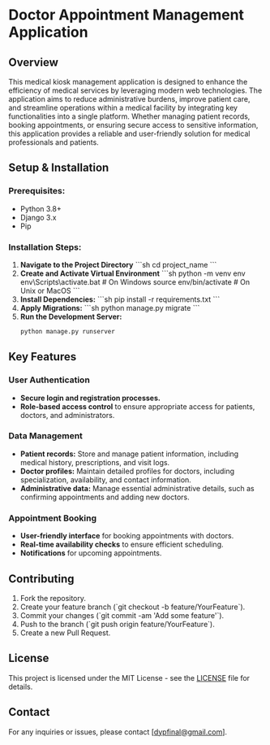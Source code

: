 
# Doctor Appointment Management Application

## Overview

This medical kiosk management application is designed to enhance the efficiency of medical services by leveraging modern web technologies. The application aims to reduce administrative burdens, improve patient care, and streamline operations within a medical facility by integrating key functionalities into a single platform. Whether managing patient records, booking appointments, or ensuring secure access to sensitive information, this application provides a reliable and user-friendly solution for medical professionals and patients.

## Setup & Installation

### Prerequisites:
- Python 3.8+
- Django 3.x
- Pip

### Installation Steps:
1. **Navigate to the Project Directory**
    \`\`\`sh
    cd project_name
    \`\`\`
2. **Create and Activate Virtual Environment**
    \`\`\`sh
    python -m venv env 
    env\Scripts\activate.bat  # On Windows
    source env/bin/activate   # On Unix or MacOS
    \`\`\`
3. **Install Dependencies:**
    \`\`\`sh
    pip install -r requirements.txt
    \`\`\`
4. **Apply Migrations:**
    \`\`\`sh
    python manage.py migrate
    \`\`\`
5. **Run the Development Server:**
    ```sh
    python manage.py runserver
    ```

## Key Features

### User Authentication
- **Secure login and registration processes.**
- **Role-based access control** to ensure appropriate access for patients, doctors, and administrators.

### Data Management
- **Patient records:** Store and manage patient information, including medical history, prescriptions, and visit logs.
- **Doctor profiles:** Maintain detailed profiles for doctors, including specialization, availability, and contact information.
- **Administrative data:** Manage essential administrative details, such as confirming appointments and adding new doctors.

### Appointment Booking
- **User-friendly interface** for booking appointments with doctors.
- **Real-time availability checks** to ensure efficient scheduling.
- **Notifications** for upcoming appointments.

## Contributing

1. Fork the repository.
2. Create your feature branch (\`git checkout -b feature/YourFeature\`).
3. Commit your changes (\`git commit -am 'Add some feature'\`).
4. Push to the branch (\`git push origin feature/YourFeature\`).
5. Create a new Pull Request.

## License

This project is licensed under the MIT License - see the [LICENSE](LICENSE) file for details.

## Contact

For any inquiries or issues, please contact [dypfinal@gmail.com].
